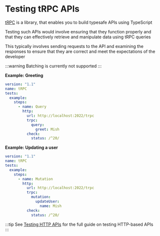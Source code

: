 # Testing tRPC APIs

[tRPC](https://trpc.io) is a library, that enables you to build typesafe APIs using TypeScript

Testing such APIs would involve ensuring that they function properly and that they can effectively retrieve and manipulate data using tRPC queries

This typically involves sending requests to the API and examining the responses to ensure that they are correct and meet the expectations of the developer

:::warning
Batching is currently not supported
:::

**Example: Greeting**

```yaml
version: "1.1"
name: tRPC
tests:
  example:
    steps:
      - name: Query
        http:
          url: http://localhost:2022/trpc
          trpc:
            query:
              greet: Mish
          check:
            status: /^20/
```

**Example: Updating a user**

```yaml
version: "1.1"
name: tRPC
tests:
  example:
    steps:
      - name: Mutation
        http:
          url: http://localhost:2022/trpc
          trpc:
            mutation:
              updateUser:
                name: Mish
          check:
            status: /^20/
```

:::tip
See [Testing HTTP APIs](/guides/testing-http) for the full guide on testing HTTP-based APIs
:::
